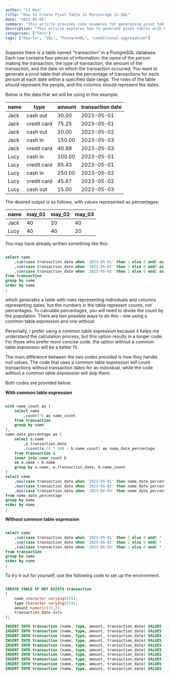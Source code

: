 ```yaml
---
author: "CJ Hsu"
title: "How to Create Pivot Table in Percenrage in SQL"
date: "2023-05-05"
summary: "This article provides code examples for generating pivot tables with PostgreSQL."
description: "This article explores how to generate pivot tables with PostgreSQL using sample transaction data and provides two possible ways to represent the percentage of transactions for each person at each date."
categories: ["Tech"]
tags: ["How-to", "SQL", "PostgreSQL", "conditional aggregation"]
---
```


Suppose there is a table named "transaction" in a PostgreSQL database. Each row contains four pieces of information: the name of the person making the transaction, the type of transaction, the amount of the transaction, and the date on which the transaction occurred. You want to generate a pivot table that shows the percentage of transactions for each person at each date within a specified date range. The rows of the table should represent the people, and the columns should represent the dates.

Below is the data that we will be using in this example. 

| name | type        | amount | transaction date |
|------|-------------|--------|------------------|
| Jack | cash out    | 30.00  | 2023-05-01       |
| Jack | credit card | 75.25  | 2023-05-01       |
| Jack | cash out    | 20.00  | 2023-05-02       |
| Jack | cash in     | 150.00 | 2023-05-03       |
| Jack | credit card | 40.89  | 2023-05-03       |
| Lucy | cash in     | 100.00 | 2023-05-01       |
| Lucy | credit card | 85.43  | 2023-05-01       |
| Lucy | cash in     | 250.00 | 2023-05-02       |
| Lucy | credit card | 45.67  | 2023-05-02       |
| Lucy | cash out    | 15.00  | 2023-05-03       |

The desired output is as follows, with values represented as percentages:

| name  | may_01 | may_02 | may_03 |
|-------|--------|--------|--------|
| Jack  | 40     | 20     | 40     |
| Lucy  | 40     | 40     | 20     |

You may have already written something like this:

```sql

select name
	,sum(case transaction_date when '2023-05-01' then 1 else 0 end) as may_01
	,sum(case transaction_date when '2023-05-02' then 1 else 0 end) as may_02
	,sum(case transaction_date when '2023-05-03' then 1 else 0 end) as may_03
from transaction
group by name
order by name
;

```

which generates a table with rows representing individuals and columns representing dates, but the numbers in the table represent counts, not percentages. To calculate percentages, you will need to divide the count by the population. There are two possible ways to do this - one using a common table expression and one without.

Personally, I prefer using a common table expression because it helps me understand the calculation process, but this option results in a longer code. For those who prefer more concise code, the option without a common table expression will be a better fit.

The main difference between the two codes provided is how they handle null values. The code that uses a common table expression will count transactions without transaction dates for an individual, while the code without a common table expression will skip them.

Both codes are provided below.

**With common table expression**

```sql

with name_count as (
	select name
		,count(*) as name_count
	from transaction
	group by name
),
name_date_percentage as (
	select a.name
		,a.transaction_date
		,(count(a.*) * 100 / b.name_count) as name_date_percentage
	from transaction a
	inner join name_count b
	on a.name = b.name
	group by a.name, a.transaction_date, b.name_count
)
select name
	,max(case transaction_date when '2023-05-01' then name_date_percentage else 0 end) as may_01
	,max(case transaction_date when '2023-05-02' then name_date_percentage else 0 end) as may_02
	,max(case transaction_date when '2023-05-03' then name_date_percentage else 0 end) as may_03
from name_date_percentage
group by name
order by name
;

```

**Without common table expression**

```sql

select name
	,sum(case transaction_date when '2023-05-01' then 1 else 0 end) * 100 / sum(case when transaction_date between '2023-05-01' and '2023-05-03' then 1 else 0 end) as may_01
	,sum(case transaction_date when '2023-05-02' then 1 else 0 end) * 100 / sum(case when transaction_date between '2023-05-01' and '2023-05-03' then 1 else 0 end) as may_02
	,sum(case transaction_date when '2023-05-03' then 1 else 0 end) * 100 / sum(case when transaction_date between '2023-05-01' and '2023-05-03' then 1 else 0 end) as may_03
from transaction
group by name
order by name
;

```

To try it out for yourself, use the following code to set up the environment.

```sql

CREATE TABLE IF NOT EXISTS transaction
(
    name character varying(255),
    type character varying(255),
    amount numeric(10,2),
    transaction_date date
);

INSERT INTO transaction (name, type, amount, transaction_date) VALUES ('Jack', 'cash out', 30.00, '2023-05-01');
INSERT INTO transaction (name, type, amount, transaction_date) VALUES ('Jack', 'credit card', 75.25, '2023-05-01');
INSERT INTO transaction (name, type, amount, transaction_date) VALUES ('Jack', 'cash out', 20.00, '2023-05-02');
INSERT INTO transaction (name, type, amount, transaction_date) VALUES ('Jack', 'cash in', 150.00, '2023-05-03');
INSERT INTO transaction (name, type, amount, transaction_date) VALUES ('Jack', 'credit card', 40.89, '2023-05-03');
INSERT INTO transaction (name, type, amount, transaction_date) VALUES ('Lucy', 'cash in', 100.00, '2023-05-01');
INSERT INTO transaction (name, type, amount, transaction_date) VALUES ('Lucy', 'credit card', 85.43, '2023-05-01');
INSERT INTO transaction (name, type, amount, transaction_date) VALUES ('Lucy', 'cash in', 250.00, '2023-05-02');
INSERT INTO transaction (name, type, amount, transaction_date) VALUES ('Lucy', 'credit card', 45.67, '2023-05-02');
INSERT INTO transaction (name, type, amount, transaction_date) VALUES ('Lucy', 'cash out', 15.00, '2023-05-03');

```